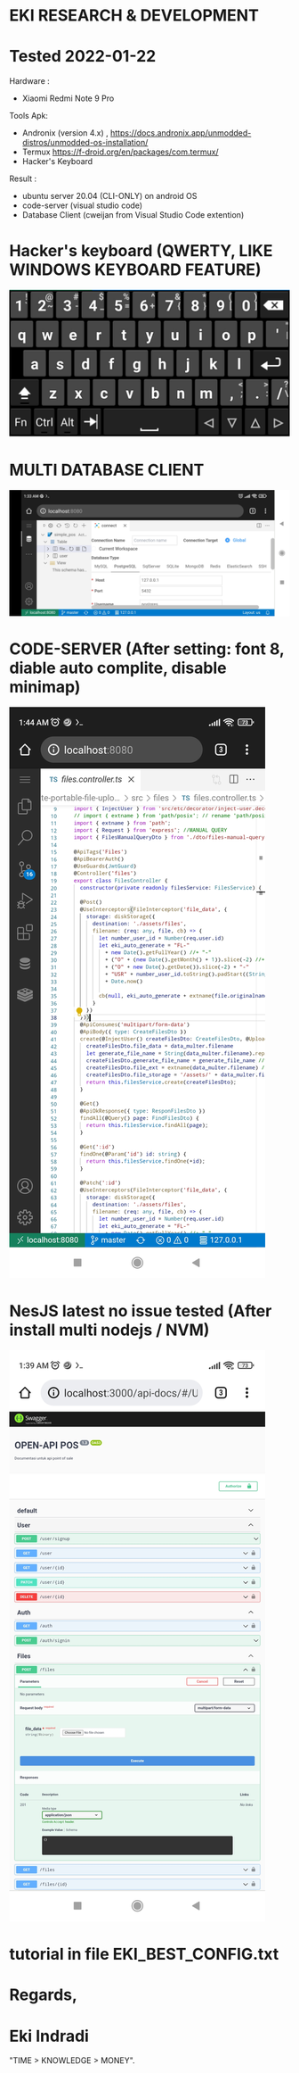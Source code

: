 # EKI RESEARCH & DEVELOPMENT

# Tested 2022-01-22


Hardware :
- Xiaomi Redmi Note 9 Pro

Tools Apk: 
- Andronix (version 4.x) , https://docs.andronix.app/unmodded-distros/unmodded-os-installation/
- Termux https://f-droid.org/en/packages/com.termux/ 
- Hacker's Keyboard 

Result :
- ubuntu server 20.04 (CLI-ONLY) on android OS
- code-server (visual studio code)
- Database Client (cweijan from Visual Studio Code extention)


# Hacker's keyboard (QWERTY, LIKE WINDOWS KEYBOARD FEATURE)
![FINAL_0](https://github.com/EKI-INDRADI/eki-latihan-vscode-database-client-nodejs-git-on-android/raw/master/images/run_final_2.1_hacker_keyboard_26_percent.jpg)

# MULTI DATABASE CLIENT
![FINAL_1](https://github.com/EKI-INDRADI/eki-latihan-vscode-database-client-nodejs-git-on-android/raw/master/images/setup_database_client_3.jpg)

# CODE-SERVER (After setting: font 8, diable auto complite, disable minimap)
![FINAL_1](https://github.com/EKI-INDRADI/eki-latihan-vscode-database-client-nodejs-git-on-android/raw/master/images/run_final_3.jpg)

# NesJS latest no issue tested (After install multi nodejs / NVM)
![FINAL_2](https://github.com/EKI-INDRADI/eki-latihan-vscode-database-client-nodejs-git-on-android/raw/master/images/run_final_4.jpg)


# tutorial in file EKI_BEST_CONFIG.txt


# Regards,

# Eki Indradi
"TIME > KNOWLEDGE > MONEY".





